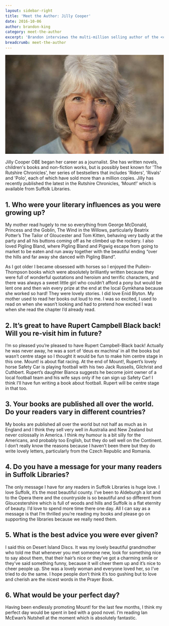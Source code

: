 ```yaml
---
layout: sidebar-right
title: 'Meet the Author: Jilly Cooper'
date: 2016-10-06
author: brandon-king
category: meet-the-author
excerpt: 'Brandon interviews the multi-million selling author of the <cite>Rutshire Chronicles</cite>, who has a soft spot for Suffolk.'
breadcrumb: meet-the-author
---
```


![Jilly Cooper](/images/article/jilly-cooper.jpg)

Jilly Cooper OBE began her career as a journalist. She has written novels, children's books and non-fiction works, but is possibly best known for 'The Rutshire Chronicles', her series of bestsellers that includes 'Riders', 'Rivals' and 'Polo', each of which have sold more than a million copies. Jilly has recently published the latest in the Rutshire Chronicles, ‘Mount!’ which is available from Suffolk Libraries.

## 1. Who were your literary influences as you were growing up?

My mother read hugely to me so everything from George McDonald, Princess and the Goblin, The Wind in the Willows, particularly Beatrix Potter’s The Tailor of Gloucester and Tom Kitten, behaving very badly at the party and all his buttons coming off as he climbed up the rockery. I also loved Pigling Bland, where Pigling Bland and Pigwig escape from going to market to be eaten and run away together with the beautiful ending “over the hills and far away she danced with Pigling Bland”.

As I got older I became obsessed with horses so I enjoyed the Pullein-Thompson books which were absolutely brilliantly written because they were full of wonderful quotations and heroism and terrific characters, and there was always a sweet little girl who couldn’t afford a pony but would be lent one and then win every prize at the end at the local Gymkhana because she worked so hard! They were lovely stories. I did love Enid Blyton. My mother used to read her books out loud to me. I was so excited, I used to read on when she wasn’t looking and had to pretend how excited I was when she read the chapter I’d already read.

## 2. It’s great to have Rupert Campbell Black back! Will you re-visit him in future?

I’m so pleased you’re pleased to have Rupert Campbell-Black back! Actually he was never away, he was a sort of ‘deus ex machina’ in all the books but wasn’t centre stage so I thought it would be fun to make him centre stage in this one. Mount! is about flat racing. At the end of Mount!, Rupert’s lovely horse Safety Car is playing football with his two Jack Russells, Gilchrist and Cuthbert. Rupert’s daughter Bianca suggests he become joint owner of a local football team and his wife says only if he can sign up Safety Car! I think I’ll have fun writing a book about football. Rupert will be centre stage in that too.

## 3. Your books are published all over the world. Do your readers vary in different countries?

My books are published all over the world but not half as much as in England and I think they sell very well in Australia and New Zealand but never colossally in America. I think my humour is a bit silly for the Americans, and probably too English, but they do sell well on the Continent. I don’t really know the reasons because I haven’t been there but they do write lovely letters, particularly from the Czech Republic and Romania.

## 4. Do you have a message for your many readers in Suffolk Libraries?

The only message I have for any readers in Suffolk Libraries is huge love. I love Suffolk, it’s the most beautiful county. I’ve been to Aldeburgh a lot and to the Opera there and the countryside is so beautiful and so different from Gloucestershire which is full of woods and hills and Suffolk is a flat eternity of beauty. I’d love to spend more time there one day. All I can say as a message is that I’m thrilled you’re reading my books and please go on supporting the libraries because we really need them.

## 5. What is the best advice you were ever given?

I said this on Desert Island Discs. It was my lovely beautiful grandmother who told me that whenever you met someone new, look for something nice to say about them, that their hair’s nice or they’ve got a charming smile or they’ve said something funny, because it will cheer them up and it’s nice to cheer people up. She was a lovely woman and everyone loved her, so I’ve tried to do the same. I hope people don’t think it’s too gushing but to love and cherish are the nicest words in the Prayer Book.

## 6. What would be your perfect day?

Having been endlessly promoting Mount! for the last few months, I think my perfect day would be spent in bed with a good novel. I’m reading Ian McEwan’s Nutshell at the moment which is absolutely fantastic.
